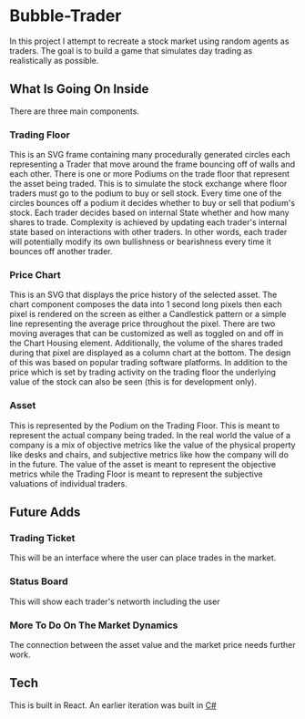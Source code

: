 # Bubble-Trader
In this project I attempt to recreate a stock market using random agents as traders. The goal is to build a game that simulates day trading as realistically as possible.

## What Is Going On Inside
There are three main components.
### Trading Floor
This is an SVG frame containing many procedurally generated circles each representing a Trader that move around the frame bouncing off of walls and each other. There is one or more Podiums on the trade floor that represent the asset being traded. This is to simulate the stock exchange where floor traders must go to the podium to buy or sell stock. Every time one of the circles bounces off a podium it decides whether to buy or sell that podium's stock. Each trader decides based on internal State whether and how many shares to trade. Complexity is achieved by updating each trader's internal state based on interactions with other traders. In other words, each trader will potentially modify its own bullishness or bearishness every time it bounces off another trader.
### Price Chart
This is an SVG that displays the price history of the selected asset. The chart component composes the data into 1 second long pixels then each pixel is rendered on the screen as either a Candlestick pattern or a simple line representing the average price throughout the pixel. There are two moving averages that can be customized as well as toggled on and off in the Chart Housing element. Additionally, the volume of the shares traded during that pixel are displayed as a column chart at the bottom. The design of this was based on popular trading software platforms.
In addition to the price which is set by trading activity on the trading floor the underlying value of the stock can also be seen (this is for development only).
### Asset
This is represented by the Podium on the Trading Floor. This is meant to represent the actual company being traded. In the real world the value of a company is a mix of objective metrics like the value of the physical property like desks and chairs, and subjective metrics like how the company will do in the future. The value of the asset is meant to represent the objective metrics while the Trading Floor is meant to represent the subjective valuations of individual traders.
## Future Adds
### Trading Ticket
This will be an interface where the user can place trades in the market.
### Status Board
This will show each trader's networth including the user
### More To Do On The Market Dynamics
The connection between the asset value and the market price needs further work. 
## Tech
This is built in React. An earlier iteration was built in [C#](https://github.com/TheFreck/RiskGame.API/blob/master/Logic/EconLogic.cs)
